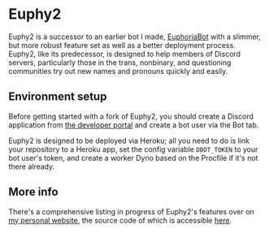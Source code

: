 # Euphy2

Euphy2 is a successor to an earlier bot I made, [EuphoriaBot](https://github.com/Spirati/EuphoriaBot) with a slimmer, but more robust feature set as well as a better deployment process. Euphy2, like its predecessor, is designed to help members of Discord servers, particularly those in the trans, nonbinary, and questioning communities try out new names and pronouns quickly and easily.

## Environment setup

Before getting started with a fork of Euphy2, you should create a Discord application from [the developer portal](https://discord.com/developers/applications) and create a bot user via the Bot tab.

Euphy2 is designed to be deployed via Heroku; all you need to do is link your repository to a Heroku app, set the config variable `DBOT_TOKEN` to your bot user's token, and create a worker Dyno based on the Procfile if it's not there already.

## More info

There's a comprehensive listing in progress of Euphy2's features over on [my personal website](https://www.lynnux.org/projects/euphy2/), the source code of which is accessible [here](https://github.com/Spirati/Spirati.github.io).
